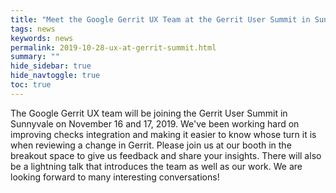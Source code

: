 ```yaml
---
title: "Meet the Google Gerrit UX Team at the Gerrit User Summit in Sunnyvale"
tags: news
keywords: news
permalink: 2019-10-28-ux-at-gerrit-summit.html
summary: ""
hide_sidebar: true
hide_navtoggle: true
toc: true
---
```


The Google Gerrit UX team will be joining the Gerrit User Summit in Sunnyvale on November 16 and 17, 2019. We've been working hard on improving checks integration and making it easier to know whose turn it is when reviewing a change in Gerrit. Please join us at our booth in the breakout space to give us feedback and share your insights. There will also be a lightning talk that introduces the team as well as our work. We are looking forward to many interesting conversations!
